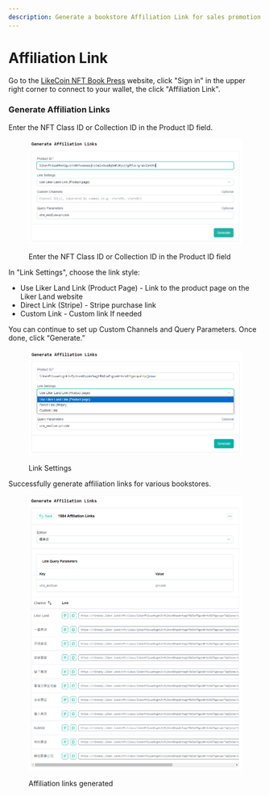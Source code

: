 ```yaml
---
description: Generate a bookstore Affiliation Link for sales promotion
---
```


# Affiliation Link

Go to the [LikeCoin NFT Book Press](https://likecoin.github.io/nft-book-press/) website, click "Sign in" in the upper right corner to connect to your wallet, the click "Affiliation Link".

### Generate Affiliation Links

Enter the NFT Class ID or Collection ID in the Product ID field.

<figure><img src="../../.gitbook/assets/Affiliation Link 1.png" alt=""><figcaption><p>Enter the NFT Class ID or Collection ID in the Product ID field</p></figcaption></figure>

In "Link Settings", choose the link style:

* Use Liker Land Link (Product Page) - Link to the product page on the Liker Land website
* Direct Link (Stripe) - Stripe purchase link
* Custom Link - Custom link If needed

You can continue to set up Custom Channels and Query Parameters. Once done, click “Generate.”

<figure><img src="../../.gitbook/assets/Affiliation Link 2.png" alt=""><figcaption><p>Link Settings</p></figcaption></figure>

Successfully generate affiliation links for various bookstores.

<figure><img src="../../.gitbook/assets/Affiliation Link 3.png" alt=""><figcaption><p>Affiliation links generated</p></figcaption></figure>
